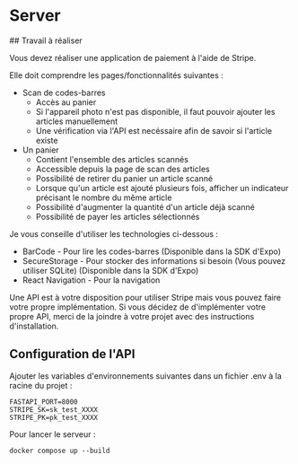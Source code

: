 # Server

## Travail à réaliser

Vous devez réaliser une application de paiement à l'aide de Stripe.

Elle doit comprendre les pages/fonctionnalités suivantes :

- Scan de codes-barres
    - Accès au panier
    - Si l'appareil photo n'est pas disponible, il faut pouvoir ajouter les articles manuellement
    - Une vérification via l'API est necéssaire afin de savoir si l'article existe
- Un panier
    - Contient l'ensemble des articles scannés
    - Accessible depuis la page de scan des articles
    - Possibilité de retirer du panier un article scanné
    - Lorsque qu'un article est ajouté plusieurs fois, afficher un indicateur précisant le nombre du même article
    - Possibilité d'augmenter la quantité d'un article déjà scanné
    - Possibilité de payer les articles sélectionnés

Je vous conseille d'utiliser les technologies ci-dessous :
- BarCode - Pour lire les codes-barres (Disponible dans la SDK d'Expo)
- SecureStorage - Pour stocker des informations si besoin (Vous pouvez utiliser SQLite) (Disponible dans la SDK d'Expo)
- React Navigation - Pour la navigation 

Une API est à votre disposition pour utiliser Stripe mais vous pouvez faire votre propre implémentation. Si vous décidez de d'implémenter votre propre API, merci de la joindre à votre projet avec des instructions d'installation.

## Configuration de l'API

Ajouter les variables d'environnements suivantes dans un fichier .env à la racine du projet :

```shell
FASTAPI_PORT=8000
STRIPE_SK=sk_test_XXXX
STRIPE_PK=pk_test_XXXX
```

Pour lancer le serveur :

```shell
docker compose up --build
```